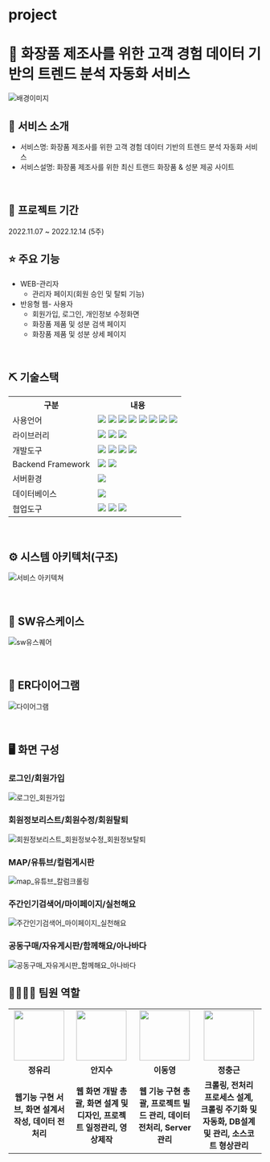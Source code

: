 # project
# 📎 화장품 제조사를 위한 고객 경험 데이터 기반의 트렌드 분석 자동화 서비스
![배경이미지](https://user-images.githubusercontent.com/108060144/214510105-71099c0a-2096-477c-93dd-b0ffc01c4050.jpg)

## 👀 서비스 소개
* 서비스명:  화장품 제조사를 위한 고객 경험 데이터 기반의 트렌드 분석 자동화 서비스 
* 서비스설명: 화장품 제조사를 위한 최신 트랜드 화장품 & 성분 제공 사이트 
<br>

## 📅 프로젝트 기간
2022.11.07 ~ 2022.12.14 (5주)
<br>

## ⭐ 주요 기능
* WEB-관리자
    * 관리자 페이지(회원 승인 및 탈퇴 기능)
* 반응형 웹- 사용자
    * 회원가입, 로그인, 개인정보 수정화면
    * 화장품 제품 및 성분 검색 페이지
    * 화장품 제품 및 성분 상세 페이지

<br>

## ⛏ 기술스택
<table>
    <tr>
        <th>구분</th>
        <th>내용</th>
    </tr>
    <tr>
        <td>사용언어</td>
        <td>
            <img src="https://img.shields.io/badge/Java-007396?style=for-the-badge&logo=java&logoColor=white"/>
            <img src="https://img.shields.io/badge/Python-3776AB?style=for-the-badge&logo=Python&logoColor=white"/>
            <img src="https://img.shields.io/badge/HTML5-E34F26?style=for-the-badge&logo=HTML5&logoColor=white"/>
            <img src="https://img.shields.io/badge/CSS3-1572B6?style=for-the-badge&logo=CSS3&logoColor=white"/>
            <img src="https://img.shields.io/badge/JavaScript-F7DF1E?style=for-the-badge&logo=JavaScript&logoColor=white"/>
            <img src="https://img.shields.io/badge/JSON-3776AB?style=for-the-badge&logo=JSON&logoColor=white"/>
           <img src="https://img.shields.io/badge/Ajax-00599C?style=for-the-badge&logo=Ajax&logoColor=white"/> 
           <img src="https://img.shields.io/badge/jQuery-0769AD?style=for-the-badge&logo=jQuery&logoColor=white"/> 
        </td>
    </tr>
    <tr>
        <td>라이브러리</td>
        <td>
            <img src="https://img.shields.io/badge/BootStrap-7952B3?style=for-the-badge&logo=BootStrap&logoColor=white"/>
            <img src="https://img.shields.io/badge/Thymeleaf-005F0F?style=for-the-badge&logo=Thymeleaf&logoColor=white"/>
           <img src="https://img.shields.io/badge/MyBatis-5B0BB5?style=for-the-badge&logo=MyBatis&logoColor=white">
        </td>
    </tr>
    <tr>
        <td>개발도구</td>
        <td>
            <img src="https://img.shields.io/badge/Anaconda-44A833?style=for-the-badge&logo=Anaconda&logoColor=white"/>
            <img src="https://img.shields.io/badge/Jupyter-F37626?style=for-the-badge&logo=Jupyter&logoColor=white"/>
            <img src="https://img.shields.io/badge/VSCode-007ACC?style=for-the-badge&logo=VisualStudioCode&logoColor=white"/>
            <img src="https://img.shields.io/badge/Gradle-02303A?style=for-the-badge&logo=Gradle&logoColor=white"/>
        </td>
    </tr>
     <tr>
        <td>Backend Framework</td>
        <td>
            <img src="https://img.shields.io/badge/Spring-6DB33F?style=for-the-badge&logo=Spring&logoColor=white"/>
            <img src="https://img.shields.io/badge/Spring Boot-6DB33F?style=for-the-badge&logo=Spring Boot&logoColor=white"/>
        </td>
    </tr>
    <tr>
        <td>서버환경</td>
        <td>
            <img src="https://img.shields.io/badge/Apache Tomcat-D22128?style=for-the-badge&logo=Apache Tomcat&logoColor=white"/>
        </td>
    </tr>
    <tr>
        <td>데이터베이스</td>
        <td>            
            <img src="https://img.shields.io/badge/MySQL-4479A1?style=for-the-badge&logo=MySQL&logoColor=white"/>
        </td>
    </tr>
    <tr>
        <td>협업도구</td>
        <td>
            <img src="https://img.shields.io/badge/Git-F05032?style=for-the-badge&logo=Git&logoColor=white"/>
            <img src="https://img.shields.io/badge/GitHub-181717?style=for-the-badge&logo=GitHub&logoColor=white"/>
            <img src="https://img.shields.io/badge/Notion-000000?style=for-the-badge&logo=Notion&logoColor=white"/>
        </td>
    </tr>
</table>


<br>


## ⚙ 시스템 아키텍처(구조)  
![서비스 아키텍쳐](https://user-images.githubusercontent.com/108060144/214510996-b6ffb597-ff0b-49c8-8cea-a8d1e1f4a93a.jpg)

<br>

## 📌 SW유스케이스
![sw유스퀘어](https://user-images.githubusercontent.com/108060144/215538152-c5ded363-47e2-4fc9-b93a-5d2f34c03d35.png)

<br>

## 📌 ER다이어그램
![다이어그램](https://user-images.githubusercontent.com/108060144/214511242-89bf7681-bb9b-44f8-ab8f-ec6ec4d6bea3.jpg)

<br>

## 🖥 화면 구성

### 로그인/회원가입
![로그인_회원가입](https://user-images.githubusercontent.com/108060144/193868357-2874bd26-9a4a-4399-9092-f04b17b487fe.png)
<br>

### 회원정보리스트/회원수정/회원탈퇴
![회원정보리스트_회원정보수정_회원정보탈퇴](https://user-images.githubusercontent.com/108060144/193868497-1ffd096b-7000-43f1-959b-5ae5d5803cde.png)
<br>

### MAP/유튜브/컬럼게시판
![map_유튜브_칼럼크롤링](https://user-images.githubusercontent.com/108060144/193868636-60a05278-fd2d-4a82-baad-df04d4815eac.png)
<br>

### 주간인기검색어/마이페이지/실천해요
![주간인기검색어_마이페이지_실천해요](https://user-images.githubusercontent.com/108060144/193868763-0ffbb941-7f0c-4cb7-9da8-006da086a28b.png)
<br>

### 공동구매/자유게시판/함께해요/아나바다
![공동구매_자유게시판_함께해요_아나바다](https://user-images.githubusercontent.com/108060144/193868899-1bb270bf-16f9-4ffe-89c5-ff6749830c94.png)
<br>

## 👨‍👩‍👦‍👦 팀원 역할
<table>
  <tr>
    <td align="center"><img src="https://user-images.githubusercontent.com/108060144/193870782-8d0d61be-8e4e-44cc-b977-d9d610edc2bc.png" width="100" height="100"/></td>
    <td align="center"><img src="https://user-images.githubusercontent.com/108060144/193871794-93883309-928e-4d59-aff6-2d10f1c215d7.png" width="100" height="100"/></td>
    <td align="center"><img src="https://user-images.githubusercontent.com/108060144/193872033-09a3ad1a-4eac-436e-b3b0-6c9ca66cb476.png" width="100" height="100"/></td>
    <td align="center"><img src="https://user-images.githubusercontent.com/108060144/193872289-9310ae8a-0dfe-4278-800e-151f3878e77e.png" width="100" height="100"/></td>
    
  </tr>
  <tr>
    <td align="center"><strong>정유리</strong></td>
    <td align="center"><strong>안지수</strong></td>
    <td align="center"><strong>이동영</strong></td>
    <td align="center"><strong>정충근</strong></td>
  </tr>
  <tr>
    <td align="center"><b>웹기능 구현 서브, 화면 설계서 작성, 데이터 전처리</b></td>
    <td align="center"><b>웹 화면 개발 총괄, 화면 설계 및 디자인, 프로젝트 일정관리, 영상제작</b></td>
    <td align="center"><b>웹 기능 구현 총괄, 프로젝트 빌드 관리, 데이터 전처리, Server관리</b></td>
    <td align="center"><b>크롤링, 전처리 프로세스 설계, 크롤링 주기화 및 자동화, DB설계 및 관리, 소스코트 형상관리 </b></td>
  </tr>
</table>



  
